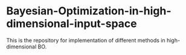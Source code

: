 # Bayesian-Optimization-in-high-dimensional-input-space
This is the repository for implementation of different methods in high-dimensional BO. 
